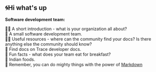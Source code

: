 ## 🌀Hi what's up

**Software development team:**

🙋‍♀️ A short introduction - what is your organization all about?
<br>
🔸 A small software development team.
<br>
👩‍💻 Useful resources - where can the community find your docs? Is there anything else the community should know?
<br>
🔸 Find docs on Trace developer docs.
<br>
🍿 Fun facts - what does your team eat for breakfast?
<br>
🔸 Indian foods.
<br>
🧙 Remember, you can do mighty things with the power of [Markdown](https://docs.github.com/github/writing-on-github/getting-started-with-writing-and-formatting-on-github/basic-writing-and-formatting-syntax)
